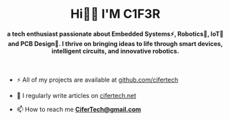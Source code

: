 <h1 align="center">Hi👋🏻 I'M C1F3R</h1>
<h4 align="center">a tech enthusiast passionate about Embedded Systems⚡, Robotics🤖, IoT📡 and PCB Design💾. I thrive on bringing ideas to life through smart devices, intelligent circuits, and innovative robotics.</h3>

&nbsp;

- ⚡ All of my projects are available at [github.com/cifertech](https://github.com/cifertech)

- 📝 I regularly write articles on [cifertech.net](http://cifertech.net/)

- 📫 How to reach me **CiferTech@gmail.com**

